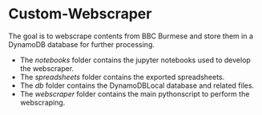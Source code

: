 # Custom-Webscraper
The goal is to webscrape contents from BBC Burmese and store them in a DynamoDB database for further processing.

- The _notebooks_ folder contains the jupyter notebooks used to develop the webscraper.
- The _spreadsheets_ folder contains the exported spreadsheets.
- The _db_ folder contains the DynamoDBLocal database and related files.
- The _webscraper_ folder contains the main pythonscript to perform the webscraping.







